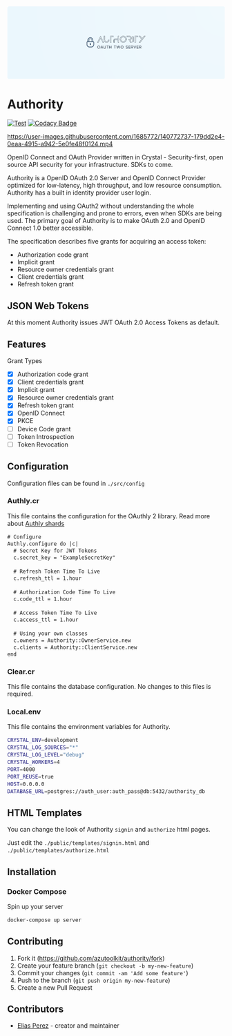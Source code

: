 <div style="text-align:center"><img src="https://github.com/azutoolkit/authority/blob/main/logo.png"></div>

# Authority

[![Test](https://github.com/azutoolkit/authority/actions/workflows/spec.yml/badge.svg)](https://github.com/azutoolkit/authority/actions/workflows/spec.yml) [![Codacy Badge](https://app.codacy.com/project/badge/Grade/c19b4551de9f43c2b79664af5908f033)](https://www.codacy.com/gh/azutoolkit/authority/dashboard?utm_source=github.com&utm_medium=referral&utm_content=azutoolkit/authority&utm_campaign=Badge_Grade)

https://user-images.githubusercontent.com/1685772/140772737-179dd2e4-0eaa-4915-a942-5e0fe48f0124.mp4

OpenID Connect and OAuth Provider written in Crystal - Security-first, open
source API security for your infrastructure. SDKs to come.

Authority is a OpenID OAuth 2.0 Server and OpenID Connect Provider optimized for
low-latency, high throughput, and low resource consumption. Authority has a built
in identity provider user login.

Implementing and using OAuth2 without understanding the whole specification is
challenging and prone to errors, even when SDKs are being used. The primary goal
of Authority is to make OAuth 2.0 and OpenID Connect 1.0 better accessible.

The specification describes five grants for acquiring an access token:

- Authorization code grant
- Implicit grant
- Resource owner credentials grant
- Client credentials grant
- Refresh token grant

## JSON Web Tokens

At this moment Authority issues JWT OAuth 2.0 Access Tokens as default.

## Features

Grant Types

- [x] Authorization code grant
- [x] Client credentials grant
- [x] Implicit grant
- [x] Resource owner credentials grant
- [x] Refresh token grant
- [x] OpenID Connect
- [x] PKCE
- [ ] Device Code grant
- [ ] Token Introspection
- [ ] Token Revocation

## Configuration

Configuration files can be found in `./src/config`

### Authly.cr

This file contains the configuration for the OAuthly 2 library. Read more about [Authly shards](https://github.com/azutoolkit/authly)

```crystal
# Configure
Authly.configure do |c|
  # Secret Key for JWT Tokens
  c.secret_key = "ExampleSecretKey"

  # Refresh Token Time To Live
  c.refresh_ttl = 1.hour

  # Authorization Code Time To Live
  c.code_ttl = 1.hour

  # Access Token Time To Live
  c.access_ttl = 1.hour

  # Using your own classes
  c.owners = Authority::OwnerService.new
  c.clients = Authority::ClientService.new
end
```

### Clear.cr

This file contains the database configuration. No changes to this files is required.

### Local.env

This file contains the environment variables for Authority.

```bash
CRYSTAL_ENV=development
CRYSTAL_LOG_SOURCES="*"
CRYSTAL_LOG_LEVEL="debug"
CRYSTAL_WORKERS=4
PORT=4000
PORT_REUSE=true
HOST=0.0.0.0
DATABASE_URL=postgres://auth_user:auth_pass@db:5432/authority_db
```

## HTML Templates

You can change the look of Authority `signin` and `authorize` html pages.

Just edit the `./public/templates/signin.html` and `./public/templates/authorize.html`

## Installation

### Docker Compose

Spin up your server

```bash
docker-compose up server
```

## Contributing

1. Fork it (<https://github.com/azutoolkit/authority/fork>)
2. Create your feature branch (`git checkout -b my-new-feature`)
3. Commit your changes (`git commit -am 'Add some feature'`)
4. Push to the branch (`git push origin my-new-feature`)
5. Create a new Pull Request

## Contributors

- [Elias Perez](https://github.com/eliasjpr) - creator and maintainer
